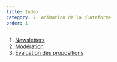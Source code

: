 ```yaml
---
title: Index
category: 7. Animation de la plateforme
order: 1
---
```


1. [Newsletters]({{site.baseurl}}/7-animation-plateforme/1-newsletters/)
2. [Modération]({{site.baseurl}}/7-animation-plateforme/2-moderation/)
2. [Évaluation des propositions]({{site.baseurl}}/7-animation-plateforme/3-evaluation-propositions/)
